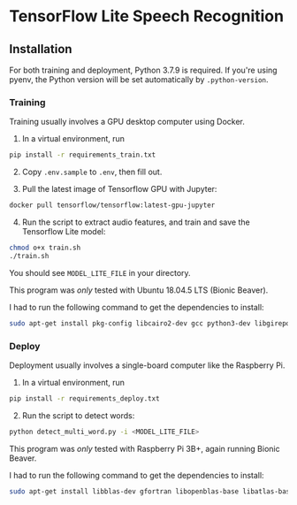 # TensorFlow Lite Speech Recognition

## Installation

For both training and deployment, Python 3.7.9 is required. If you're using pyenv, the Python version will be set automatically by `.python-version`.

### Training

Training usually involves a GPU desktop computer using Docker.

1. In a virtual environment, run

```bash
pip install -r requirements_train.txt
```

2. Copy `.env.sample` to `.env`, then fill out.

3. Pull the latest image of Tensorflow GPU with Jupyter:

```bash
docker pull tensorflow/tensorflow:latest-gpu-jupyter
```

4. Run the script to extract audio features, and train and save the Tensorflow Lite model:

```bash
chmod o+x train.sh
./train.sh
```

You should see `MODEL_LITE_FILE` in your directory.

This program was *only* tested with Ubuntu 18.04.5 LTS (Bionic Beaver).

I had to run the following command to get the dependencies to install:

```bash
sudo apt-get install pkg-config libcairo2-dev gcc python3-dev libgirepository1.0-dev
```

### Deploy

Deployment usually involves a single-board computer like the Raspberry Pi.

1. In a virtual environment, run

```bash
pip install -r requirements_deploy.txt
```

2. Run the script to detect words:

```bash
python detect_multi_word.py -i <MODEL_LITE_FILE>
```

This program was *only* tested with Raspberry Pi 3B+, again running Bionic Beaver.

I had to run the following command to get the dependencies to install:

```bash
sudo apt-get install libblas-dev gfortran libopenblas-base libatlas-base-dev libgfortran5
```
